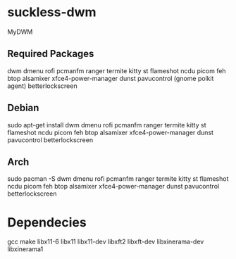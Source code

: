 # suckless-dwm
MyDWM

## Required Packages
dwm dmenu rofi pcmanfm ranger termite kitty st flameshot ncdu picom feh btop alsamixer xfce4-power-manager dunst pavucontrol (gnome polkit agent) betterlockscreen

## Debian
sudo apt-get install dwm dmenu rofi pcmanfm ranger termite kitty st flameshot ncdu picom feh btop alsamixer xfce4-power-manager dunst pavucontrol betterlockscreen

## Arch
sudo pacman -S dwm dmenu rofi pcmanfm ranger termite kitty st flameshot ncdu picom feh btop alsamixer xfce4-power-manager dunst pavucontrol betterlockscreen

# Dependecies 
gcc
make
libx11-6
libx11
libx11-dev
libxft2 libxft-dev
libxinerama-dev
libxinerama1
